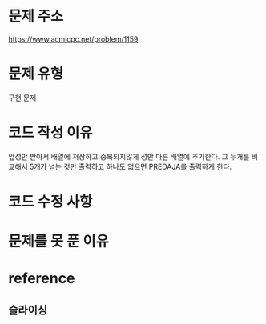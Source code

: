 # 문제 주소
https://www.acmicpc.net/problem/1159

# 문제 유형
구현 문제

# 코드 작성 이유
앞성만 받아서 배열에 저장하고 중복되지않게 성만 다른 배열에 추가한다.
그 두개를 비교해서 5개가 넘는 것만 출력하고 하나도 없으면 PREDAJA를 출력하게 한다.

# 코드 수정 사항

# 문제를 못 푼 이유

# reference
## 슬라이싱


